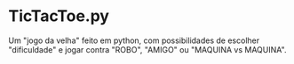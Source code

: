 # TicTacToe.py
Um "jogo da velha" feito em python, com possibilidades de escolher "dificuldade" e jogar contra "ROBO", "AMIGO" ou "MAQUINA vs MAQUINA".
